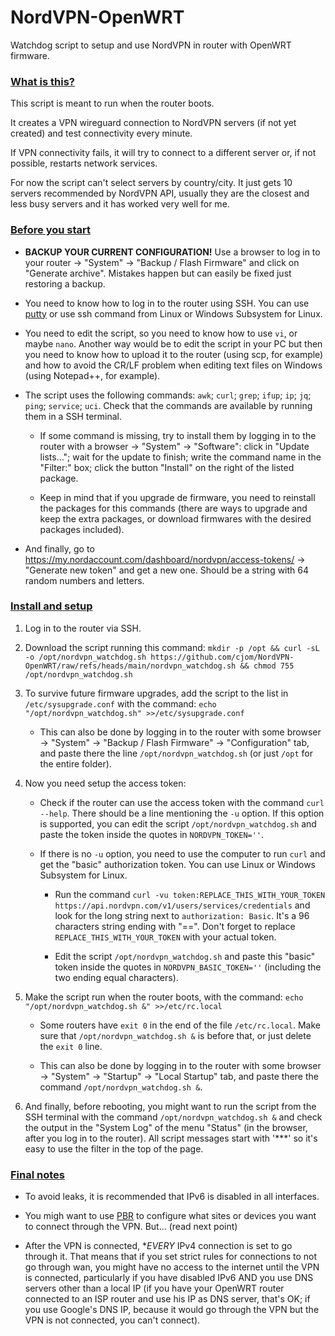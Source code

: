 # NordVPN-OpenWRT
Watchdog script to setup and use NordVPN in router with OpenWRT firmware.

###
### <ins>What is this?</ins>

This script is meant to run when the router boots.

It creates a VPN wireguard connection to NordVPN servers (if not yet created) and test connectivity every minute.

If VPN connectivity fails, it will try to connect to a different server or, if not possible, restarts network services.

For now the script can't select servers by country/city. It just gets 10 servers recommended by NordVPN API, usually they are the closest and less busy servers and it has worked very well for me.

###

### <ins>Before you start</ins>

- **BACKUP YOUR CURRENT CONFIGURATION!** Use a browser to log in to your router -> "System" -> "Backup / Flash Firmware" and click on "Generate archive". Mistakes happen but can easily be fixed just restoring a backup.

- You need to know how to log in to the router using SSH. You can use [putty](https://www.putty.org) or use ssh command from Linux or Windows Subsystem for Linux.

- You need to edit the script, so you need to know how to use `vi`, or maybe `nano`. Another way would be to edit the script in your PC but then you need to know how to upload it to the router (using scp, for example) and how to avoid the CR/LF problem when editing text files on Windows (using Notepad++, for example).

- The script uses the following commands: `awk`; `curl`; `grep`; `ifup`; `ip`; `jq`; `ping`; `service`; `uci`. Check that the commands are available by running them in a SSH terminal.

  + If some command is missing, try to install them by logging in to the router with a browser -> "System" -> "Software": click in "Update lists..."; wait for the update to finish; write the command name in the "Filter:" box; click the button "Install" on the right of the listed package.
 
  + Keep in mind that if you upgrade de firmware, you need to reinstall the packages for this commands (there are ways to upgrade and keep the extra packages, or download firmwares with the desired packages included).

- And finally, go to https://my.nordaccount.com/dashboard/nordvpn/access-tokens/ -> "Generate new token" and get a new one. Should be a string with 64 random numbers and letters.

###

### <ins>Install and setup</ins>

1. Log in to the router via SSH. 

2. Download the script running this command: `mkdir -p /opt && curl -sL -o /opt/nordvpn_watchdog.sh https://github.com/cjom/NordVPN-OpenWRT/raw/refs/heads/main/nordvpn_watchdog.sh && chmod 755 /opt/nordvpn_watchdog.sh`

3. To survive future firmware upgrades, add the script to the list in `/etc/sysupgrade.conf` with the command: `echo "/opt/nordvpn_watchdog.sh" >>/etc/sysupgrade.conf`

   - This can also be done by logging in to the router with some browser -> "System" -> "Backup / Flash Firmware" -> "Configuration" tab, and paste there the line `/opt/nordvpn_watchdog.sh` (or just `/opt` for the entire folder).

4. Now you need setup the access token:

   - Check if the router can use the access token with the command `curl --help`. There should be a line mentioning the `-u` option. If this option is supported, you can edit the script `/opt/nordvpn_watchdog.sh` and paste the token inside the quotes in `NORDVPN_TOKEN=''`.

   - If there is no `-u` option, you need to use the computer to run `curl` and get the "basic" authorization token. You can use Linux or Windows Subsystem for Linux.

     + Run the command `curl -vu token:REPLACE_THIS_WITH_YOUR_TOKEN https://api.nordvpn.com/v1/users/services/credentials` and look for the long string next to `authorization: Basic`. It's a 96 characters string ending with "==". Don't forget to replace `REPLACE_THIS_WITH_YOUR_TOKEN` with your actual token.

     + Edit the script `/opt/nordvpn_watchdog.sh` and paste this "basic" token inside the quotes in `NORDVPN_BASIC_TOKEN=''` (including the two ending equal characters).

5. Make the script run when the router boots, with the command: `echo "/opt/nordvpn_watchdog.sh &" >>/etc/rc.local`

   - Some routers have `exit 0` in the end of the file `/etc/rc.local`. Make sure that `/opt/nordvpn_watchdog.sh &` is before that, or just delete the `exit 0` line.

   - This can also be done by logging in to the router with some browser -> "System" -> "Startup" -> "Local Startup" tab, and paste there the command `/opt/nordvpn_watchdog.sh &`.

6. And finally, before rebooting, you might want to run the script from the SSH terminal with the command `/opt/nordvpn_watchdog.sh &` and check the output in the "System Log" of the menu "Status" (in the browser, after you log in to the router). All script messages start with '***' so it's easy to use the filter in the top of the page.

###

### <ins>Final notes</ins>

- To avoid leaks, it is recommended that IPv6 is disabled in all interfaces.

- You migh want to use [PBR](https://docs.openwrt.melmac.ca/pbr) to configure what sites or devices you want to connect through the VPN. But... (read next point)

- After the VPN is connected, **EVERY* IPv4 connection is set to go through it. That means that if you set strict rules for connections to not go through wan, you might have no access to the internet until the VPN is connected, particularly if you have disabled IPv6 AND you use DNS servers other than a local IP (if you have your OpenWRT router connected to an ISP router and use his IP as DNS server, that's OK; if you use Google's DNS IP, because it would go through the VPN but the VPN is not connected, you can't connect).
